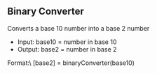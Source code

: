 ## Binary Converter
Converts a base 10 number into a base 2 number
  - Input: base10 = number in base 10
  - Output: base2 = number in base 2

Format:\ [base2] = binaryConverter(base10)
